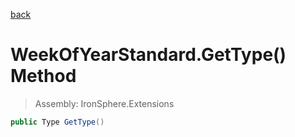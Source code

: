 ﻿

[back](/IronSphere.Extensions/types/WeekOfYearStandard)

# WeekOfYearStandard.GetType() Method

> Assembly: IronSphere.Extensions

```csharp
public Type GetType()
```



 